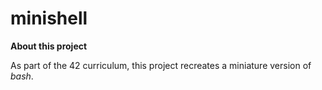 # minishell
**About this project**

As part of the 42 curriculum, this project recreates a miniature version of *bash*. 
